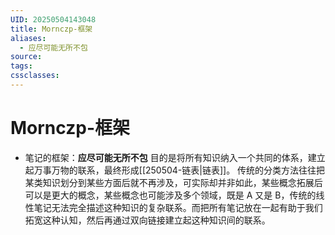 ```yaml
---
UID: 20250504143048
title: Mornczp-框架
aliases:
  - 应尽可能无所不包
source: 
tags: 
cssclasses:
---
```

# Mornczp-框架
- 笔记的框架：**应尽可能无所不包**
	目的是将所有知识纳入一个共同的体系，建立起万事万物的联系，最终形成[[250504-链表|链表]]。
	传统的分类方法往往把某类知识划分到某些方面后就不再涉及，可实际却并非如此，某些概念拓展后可以是更大的概念，某些概念也可能涉及多个领域，既是 A 又是 B，传统的线性笔记无法完全描述这种知识的复杂联系。而把所有笔记放在一起有助于我们拓宽这种认知，然后再通过双向链接建立起这种知识间的联系。

